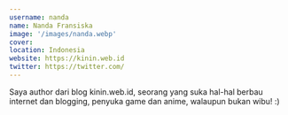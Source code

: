 ```yaml
---
username: nanda
name: Nanda Fransiska
image: '/images/nanda.webp'
cover:
location: Indonesia
website: https://kinin.web.id
twitter: https://twitter.com/
---
```

Saya author dari blog kinin.web.id, seorang yang suka hal-hal 
berbau internet dan blogging, penyuka game dan anime, walaupun bukan wibu! :)